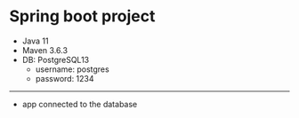 # Spring boot project
* Java 11
* Maven 3.6.3  
* DB: PostgreSQL13 
  * username: postgres 
  * password: 1234
***
* app connected to the database